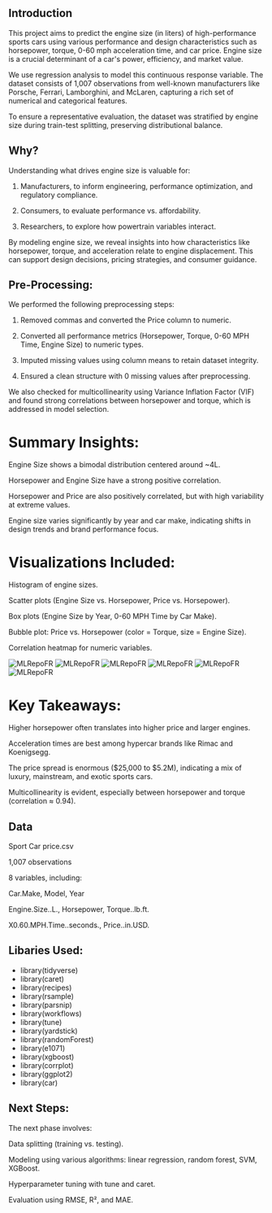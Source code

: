 
## Introduction

This project aims to predict the engine size (in liters) of high-performance sports cars using various performance and design characteristics such as horsepower, torque, 0-60 mph acceleration time, and car price. Engine size is a crucial determinant of a car's power, efficiency, and market value.

We use regression analysis to model this continuous response variable. The dataset consists of 1,007 observations from well-known manufacturers like Porsche, Ferrari, Lamborghini, and McLaren, capturing a rich set of numerical and categorical features.

To ensure a representative evaluation, the dataset was stratified by engine size during train-test splitting, preserving distributional balance.

## Why?

Understanding what drives engine size is valuable for:

1. Manufacturers, to inform engineering, performance optimization, and regulatory compliance.

2. Consumers, to evaluate performance vs. affordability.

3. Researchers, to explore how powertrain variables interact.

By modeling engine size, we reveal insights into how characteristics like horsepower, torque, and acceleration relate to engine displacement. This can support design decisions, pricing strategies, and consumer guidance.

## Pre-Processing:

We performed the following preprocessing steps:

1. Removed commas and converted the Price column to numeric.

2. Converted all performance metrics (Horsepower, Torque, 0-60 MPH Time, Engine Size) to numeric types.

3. Imputed missing values using column means to retain dataset integrity.

4. Ensured a clean structure with 0 missing values after preprocessing.

We also checked for multicollinearity using Variance Inflation Factor (VIF) and found strong correlations between horsepower and torque, which is addressed in model selection.

# Summary Insights:
Engine Size shows a bimodal distribution centered around ~4L.

Horsepower and Engine Size have a strong positive correlation.

Horsepower and Price are also positively correlated, but with high variability at extreme values.

Engine size varies significantly by year and car make, indicating shifts in design trends and brand performance focus.

# Visualizations Included:
Histogram of engine sizes. 

Scatter plots (Engine Size vs. Horsepower, Price vs. Horsepower). 

Box plots (Engine Size by Year, 0-60 MPH Time by Car Make). 

Bubble plot: Price vs. Horsepower (color = Torque, size = Engine Size). 

Correlation heatmap for numeric variables. 

![MLRepoFR](/images/EngineSizeGraph.png)
![MLRepoFR](/images/EngineSizevs.Horsepower.png)
![MLRepoFR](/images/Horsepowervs.Price.png)
![MLRepoFR](/images/EngineSizeByYear.png)
![MLRepoFR](/images/CorrelationMatrix.png)
![MLRepoFR](/images/CarTypesAcceleration.png)

# Key Takeaways:
Higher horsepower often translates into higher price and larger engines.

Acceleration times are best among hypercar brands like Rimac and Koenigsegg.

The price spread is enormous ($25,000 to $5.2M), indicating a mix of luxury, mainstream, and exotic sports cars.

Multicollinearity is evident, especially between horsepower and torque (correlation ≈ 0.94).

## Data
Sport Car price.csv

1,007 observations

8 variables, including:

Car.Make, Model, Year

Engine.Size..L., Horsepower, Torque..lb.ft.

X0.60.MPH.Time..seconds., Price..in.USD.

## Libaries Used:

- library(tidyverse)
- library(caret)
- library(recipes)
- library(rsample)
- library(parsnip)
- library(workflows)
- library(tune)
- library(yardstick)
- library(randomForest)
- library(e1071)
- library(xgboost)
- library(corrplot)
- library(ggplot2)
- library(car)

## Next Steps:

The next phase involves:

Data splitting (training vs. testing).

Modeling using various algorithms: linear regression, random forest, SVM, XGBoost.

Hyperparameter tuning with tune and caret.

Evaluation using RMSE, R², and MAE.

